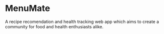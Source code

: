 # MenuMate
A recipe recomendation and health tracking web app which aims to create a community for food and health enthusiasts alike.
